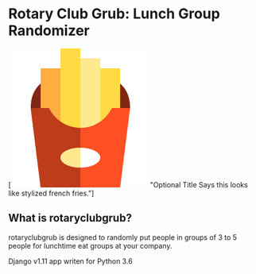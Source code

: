 Rotary Club Grub: Lunch Group Randomizer
=======================================

[![rc-grub-logo](rotaryclubgrub/static/rotaryclubgrub/rc-grub-logo.png?raw=true)"Optional Title Says this looks like stylized french fries."]

What is rotaryclubgrub?
-------------

rotaryclubgrub is designed to randomly put people in groups of 3 to 5 people for lunchtime eat groups at your company.

Django v1.11 app writen for Python 3.6